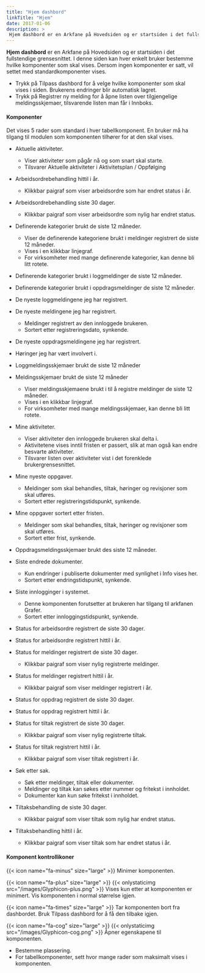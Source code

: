 ```yaml
---
title: "Hjem dashbord"
linkTitle: "Hjem"
date: 2017-01-06
description: >
 Hjem dashbord er en Arkfane på Hovedsiden og er startsiden i det fullstendige grensesnittet.
---
```

**Hjem dashbord** er en Arkfane på Hovedsiden og er startsiden i det fullstendige grensesnittet. I denne siden kan hver enkelt bruker bestemme hvilke komponenter som skal vises. Dersom ingen komponenter er satt, vil settet med standardkomponenter vises.

* Trykk på Tilpass dashbord for å velge hvilke komponenter som skal vises i siden. Brukerens endringer blir automatisk lagret.
* Trykk på Registrer ny melding for å åpne listen over tilgjengelige meldingsskjemaer, tilsvarende listen man får i Innboks.

#### Komponenter
Det vises 5 rader som standard i hver tabellkomponent. En bruker må ha tilgang til modulen som komponenten tilhører for at den skal vises.

* Aktuelle aktiviteter.
  - Viser aktiviteter som pågår nå og som snart skal starte.
  - Tilsvarer Aktuelle aktiviteter i Aktivitetsplan / Oppfølging

* Arbeidsordrebehandling hittil i år.
  - Klikkbar paigraf som viser arbeidsordre som har endret status i år.

* Arbeidsordrebehandling siste 30 dager.
  - Klikkbar paigraf som viser arbeidsordre som nylig har endret status.

* Definerende kategorier brukt de siste 12 måneder.
  - Viser de definerende kategoriene brukt i meldinger registrert de siste 12 måneder.
  - Vises i en klikkbar linjegraf.
  - For virksomheter med mange definerende kategorier, kan denne bli litt rotete.

* Definerende kategorier brukt i loggmeldinger de siste 12 måneder.

* Definerende kategorier brukt i oppdragsmeldinger de siste 12 måneder.
* De nyeste loggmeldingene jeg har registrert.
* De nyeste meldingene jeg har registrert.
  - Meldinger registrert av den innloggede brukeren.
  - Sortert etter registreringsdato, synkende.
* De nyeste oppdragsmeldingene jeg har registrert.
* Høringer jeg har vært involvert i.
* Loggmeldingsskjemaer brukt de siste 12 måneder
* Meldingsskjemaer brukt de siste 12 måneder
  - Viser meldingsskjemaene brukt i til å registre meldinger de siste 12 måneder.
  - Vises i en klikkbar linjegraf.
  - For virksomheter med mange meldingsskjemaer, kan denne bli litt rotete.
* Mine aktiviteter.
  - Viser aktiviteter den innloggede brukeren skal delta i.
  - Aktivitetene vises inntil fristen er passert, slik at man også kan endre besvarte aktiviteter.
  - Tilsvarer listen over aktiviteter vist i det forenklede brukergrensesnittet.
* Mine nyeste oppgaver.
  - Meldinger som skal behandles, tiltak, høringer og revisjoner som skal utføres.
  - Sortert etter registreringstidspunkt, synkende.
* Mine oppgaver sortert etter fristen.
  - Meldinger som skal behandles, tiltak, høringer og revisjoner som skal utføres.
  - Sortert etter frist, synkende.
* Oppdragsmeldingsskjemaer brukt des siste 12 måneder.
* Siste endrede dokumenter.
  - Kun endringer i publiserte dokumenter med synlighet i Info vises her.
  - Sortert etter endringstidspunkt, synkende.
* Siste innlogginger i systemet.
  - Denne komponenten forutsetter at brukeren har tilgang til arkfanen Grafer.
  - Sortert etter innloggingstidspunkt, synkende.
* Status for arbeidsordre registrert de siste 30 dager.
* Status for arbeidsordre registrert hittil i år.
* Status for meldinger registrert de siste 30 dager.
  - Klikkbar paigraf som viser nylig registrerte meldinger.
* Status for meldinger registrert hittil i år.
  - Klikkbar paigraf som viser meldinger registrert i år.
* Status for oppdrag registrert de siste 30 dager.
* Status for oppdrag registrert hittil i år.
* Status for tiltak registrert de siste 30 dager.
  - Klikkbar paigraf som viser nylig registrerte tiltak.
* Status for tiltak registrert hittil i år.
  - Klikkbar paigraf som viser tiltak registrert i år.
* Søk etter sak.
  - Søk etter meldinger, tiltak eller dokumenter.
  - Meldinger og tiltak kan søkes etter nummer og fritekst i innholdet.
  - Dokumenter kan kun søke fritekst i innholdet.
* Tiltaksbehandling de siste 30 dager.
  - Klikkbar paigraf som viser tiltak som nylig har endret status.
* Tiltaksbehandling hittil i år.
  - Klikkbar paigraf som viser tiltak som har endret status i år.

#### Komponent kontrollikoner

{{< icon name="fa-minus" size="large" >}} Minimer komponenten.

{{< icon name="fa-plus" size="large" >}} {{< onlystaticimg src="/images/Glyphicon-plus.png" >}} Vises kun etter at komponenten er minimert. Vis komponenten i normal størrelse igjen.

{{< icon name="fa-times" size="large" >}}  Tar komponenten bort fra dashbordet. Bruk Tilpass dashbord for å få den tilbake igjen.

{{< icon name="fa-cog" size="large" >}} {{< onlystaticimg src="/images/Glyphicon-cog.png" >}} Åpner egenskapene til komponenten.
  - Bestemme plassering.
  - For tabellkomponenter, sett hvor mange rader som maksimalt vises i komponenten.